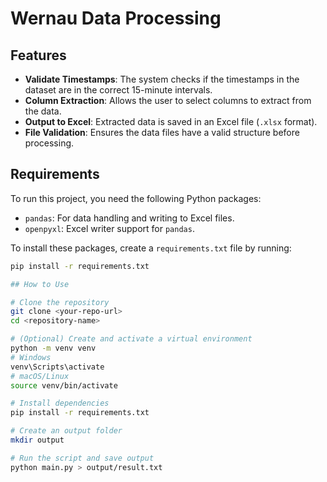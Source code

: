 # Wernau Data Processing

## Features

- **Validate Timestamps**: The system checks if the timestamps in the dataset are in the correct 15-minute intervals.
- **Column Extraction**: Allows the user to select columns to extract from the data.
- **Output to Excel**: Extracted data is saved in an Excel file (`.xlsx` format).
- **File Validation**: Ensures the data files have a valid structure before processing.

## Requirements

To run this project, you need the following Python packages:

- `pandas`: For data handling and writing to Excel files.
- `openpyxl`: Excel writer support for `pandas`.

To install these packages, create a `requirements.txt` file by running:

```bash
pip install -r requirements.txt

## How to Use

# Clone the repository
git clone <your-repo-url>
cd <repository-name>

# (Optional) Create and activate a virtual environment
python -m venv venv
# Windows
venv\Scripts\activate
# macOS/Linux
source venv/bin/activate

# Install dependencies
pip install -r requirements.txt

# Create an output folder
mkdir output

# Run the script and save output
python main.py > output/result.txt
